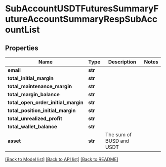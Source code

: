 # SubAccountUSDTFuturesSummaryFutureAccountSummaryRespSubAccountList

## Properties
Name | Type | Description | Notes
------------ | ------------- | ------------- | -------------
**email** | **str** |  | 
**total_initial_margin** | **str** |  | 
**total_maintenance_margin** | **str** |  | 
**total_margin_balance** | **str** |  | 
**total_open_order_initial_margin** | **str** |  | 
**total_position_initial_margin** | **str** |  | 
**total_unrealized_profit** | **str** |  | 
**total_wallet_balance** | **str** |  | 
**asset** | **str** | The sum of BUSD and USDT | 

[[Back to Model list]](../README.md#documentation-for-models) [[Back to API list]](../README.md#documentation-for-api-endpoints) [[Back to README]](../README.md)

